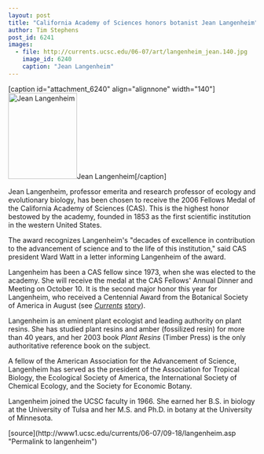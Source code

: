 ```yaml
---
layout: post
title: "California Academy of Sciences honors botanist Jean Langenheim"
author: Tim Stephens
post_id: 6241
images:
  - file: http://currents.ucsc.edu/06-07/art/langenheim_jean.140.jpg
    image_id: 6240
    caption: "Jean Langenheim"
---
```


[caption id="attachment_6240" align="alignnone" width="140"]<a href="http://localhost/mysite/wp-content/uploads/2006/09/langenheim_jean.140.jpg"><img class="size-full wp-image-6240" src="http://localhost/mysite/wp-content/uploads/2006/09/langenheim_jean.140.jpg" alt="Jean Langenheim" width="140" height="175" /></a>Jean Langenheim[/caption]
<a name="content" id="content"></a>
<p>
  Jean Langenheim, professor emerita and research professor of ecology and evolutionary biology, has been chosen to receive the 2006 Fellows Medal of the California Academy of Sciences (CAS). This is the highest honor bestowed by the academy, founded in 1853 as the first scientific institution in the western United States.
</p>
<p>
  The award recognizes Langenheim's "decades of excellence in contribution to the advancement of science and to the life of this institution," said CAS president Ward Watt in a letter informing Langenheim of the award.
</p>
<p>
  Langenheim has been a CAS fellow since 1973, when she was elected to the academy. She will receive the medal at the CAS Fellows' Annual Dinner and Meeting on October 10. It is the second major honor this year for Langenheim, who received a Centennial Award from the Botanical Society of America in August (see <i><a href="http://currents.ucsc.edu/06-07/09-11/langenheim.asp">Currents</a></i> <a href="http://currents.ucsc.edu/06-07/09-11/langenheim.asp">story</a>).
</p>
<p>
  Langenheim is an eminent plant ecologist and leading authority on plant resins. She has studied plant resins and amber (fossilized resin) for more than 40 years, and her 2003 book <i>Plant Resins</i> (Timber Press) is the only authoritative reference book on the subject.
</p>
<p>
  A fellow of the American Association for the Advancement of Science, Langenheim has served as the president of the Association for Tropical Biology, the Ecological Society of America, the International Society of Chemical Ecology, and the Society for Economic Botany.
</p>
<p>
  Langenheim joined the UCSC faculty in 1966. She earned her B.S. in biology at the University of Tulsa and her M.S. and Ph.D. in botany at the University of Minnesota.
</p>
[source](http://www1.ucsc.edu/currents/06-07/09-18/langenheim.asp "Permalink to langenheim")
